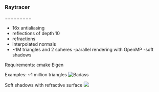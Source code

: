 ### Raytracer
=========
- 16x antialiasing
- reflections of depth 10
- refractions
- interpolated normals
- ~1M triangles and 2 spheres
-parallel rendering with OpenMP
-soft shadows

Requirements:
cmake
Eigen

Examples:
~1 million triangles
![Badass](http://i.imgur.com/y2abqpF.png "Badass")

Soft shadows with refractive surface
![](https://cloud.githubusercontent.com/assets/6402530/15654924/18eb2742-264d-11e6-9857-9b259bf463d9.png) 
